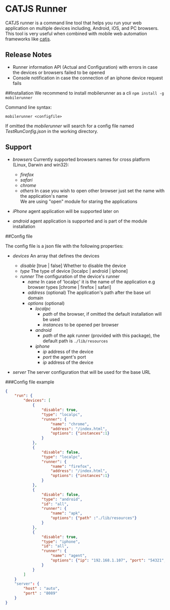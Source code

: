 # CATJS Runner

CATJS runner is a command line tool that helps you run your web application on multiple devices including, Android, iOS, and PC browsers.
This tool is very useful when combined with mobile web automation frameworks like [catjs](https://www.npmjs.org/package/catjs).

## Release Notes

* Runner information API (Actual and Configuration) with errors in case the devices or browsers failed to be opened
* Console notification in case the connection of an iphone device request fails


##Installation
We recommend to install mobilerunner as a cli
 `npm install -g mobilerunner`

 Command line syntax:

 `mobilerunner <configfile>`

 If omitted the *mobilerunner* will search for a config file named *TestRunConfig.json* in the working directory.  

## Support
* *browsers* Currently supported browsers names for cross platform (Linux, Darwin and win32):  
  
    * *firefox*
    * *safari*
    * *chrome*  
    * *others* In case you wish to open other browser just set the name with the application's name    
        We are using "open" module for staring the applications  
 
* *iPhone* agent application will be supported later on
* *android* agent application is supported and is part of the module installation

##Config file

 The config file is a json file with the following properties:

 * *devices* An array that defines the devices
    * *disable* [true | false] Whether to disable the device
    * *type* The type of device [localpc | android | iphone]
    * *runner* The configuration of the device's runner
        * *name*  In case of 'localpc' it is the name of the application e.g browser types [chrome | firefox | safari]
        * *address*  (optional) The application's path after the base url domain
        * *options*  (optional) 
            * *localpc* 
                * *path* of the browser, if omitted the default installation will be used
                * *instances* to be opened per browser
            * *android*
                * *path* of the apk runner (provided with this package), the default path is `./lib/resources`
            * *iphone* 
                * *ip* address of the device 
                * *port* the agent's port 
                * *ip* address of the device 

 * *server* The server configuration that will be used for the base URL

###Config file example

 ```json
 {
     "run": {
         "devices": [
             {
                 "disable": true,
                 "type": "localpc",
                 "runner": {
                     "name": "chrome",
                     "address": "/index.html",
                     "options": {"instances":1}
                 }
             },
             {
                 "disable": false,
                 "type": "localpc",
                 "runner": {
                     "name": "firefox",
                     "address": "/index.html",
                     "options": {"instances":1}
                 }
             },
             {
                 "disable": false,
                 "type": "android",
                 "id": "all",
                 "runner": {
                     "name": "apk",
                     "options": {"path" :"./lib/resources"}
                 }
             },
             {
                 "disable": true,
                 "type": "iphone",
                 "id": "all",
                 "runner": {
                     "name": "agent",
                     "options": {"ip": "192.168.1.107", "port": "54321", "path": "/cat", "timeout": 20000}
                 }
             }
         ]
     }
     "server": {
         "host" : "auto",
         "port" : "8089"         
     }
 }
 ```

